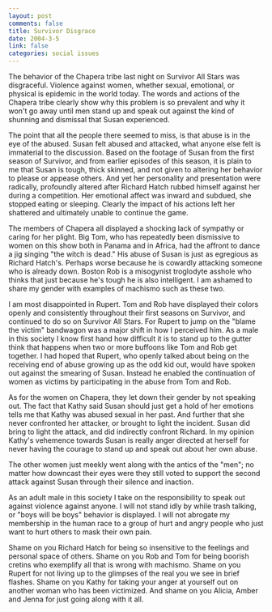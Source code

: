 ```yaml
--- 
layout: post
comments: false
title: Survivor Disgrace
date: 2004-3-5
link: false
categories: social issues
---
```

The behavior of the Chapera tribe last night on Survivor All Stars was disgraceful. Violence against women, whether sexual, emotional, or physical is epidemic in the world today. The words and actions of the Chapera tribe clearly show why this problem is so prevalent and why it won't go away until men stand up and speak out against the kind of shunning and dismissal that Susan experienced.

The point that all the people there seemed to miss, is that abuse is in the eye of the abused. Susan felt abused and attacked, what anyone else felt is immaterial to the discussion. Based on the footage of Susan from the first season of Survivor, and from earlier episodes of this season, it is plain to me that Susan is tough, thick skinned, and not given to altering her behavior to please or appease others. And yet her personality and presentation were radically, profoundly altered after Richard Hatch rubbed himself against her during a competition. Her emotional affect was inward and subdued, she stopped eating or sleeping. Clearly the impact of his actions left her shattered and ultimately unable to continue the game.

The members of Chapera all displayed a shocking lack of sympathy or caring for her plight. Big Tom, who has repeatedly been dismissive to women on this show both in Panama and in Africa, had the affront to dance a jig singing "the witch is dead." His abuse of Susan is just as egregious as Richard Hatch's. Perhaps worse because he is cowardly attacking someone who is already down. Boston Rob is a misogynist troglodyte asshole who thinks that just because he's tough he is also intelligent. I am ashamed to share my gender with examples of machismo such as these two.

I am most disappointed in Rupert. Tom and Rob have displayed their colors openly and consistently throughout their first seasons on Survivor, and continued to do so on Survivor All Stars. For Rupert to jump on the "blame the victim" bandwagon was a major shift in how I perceived him. As a male in this society I know first hand how difficult it is to stand up to the gutter think that happens when two or more buffoons like Tom and Rob get together. I had hoped that Rupert, who openly talked about being on the receiving end of abuse growing up as the odd kid out, would have spoken out against the smearing of Susan. Instead he enabled the continuation of women as victims by participating in the abuse from Tom and Rob.

As for the women on Chapera, they let down their gender by not speaking out. The fact that Kathy said Susan should just get a hold of her emotions tells me that Kathy was abused sexual in her past. And further that she never confronted her attacker, or brought to light the incident. Susan did bring to light the attack,  and did indirectly confront Richard. In my opinion Kathy's vehemence towards Susan is really anger directed at herself for never having the courage to stand up and speak out about her own abuse.

The other women just meekly went along with the antics of the "men"; no matter how downcast their eyes were they still voted to support the second attack against Susan through their silence and inaction.

As an adult male in this society I take on the responsibility to speak out against violence against anyone. I will not stand idly by while trash talking, or "boys will be boys" behavior is displayed. I will not abrogate my membership in the human race to a group of hurt and angry people who just want to hurt others to mask their own pain.

Shame on you Richard Hatch for being so insensitive to the feelings and personal space of others. Shame on you Rob and Tom for being boorish cretins who exemplify all that is wrong with machismo. Shame on you Rupert for not living up to the glimpses of the real you we see in brief flashes. Shame on you Kathy for taking your anger at yourself out on another woman who has been victimized. And shame on you Alicia, Amber and Jenna for just going along with it all.
